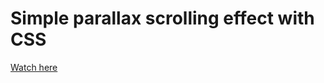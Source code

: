 # Simple parallax scrolling effect with CSS

<a href='https://druzhkova.github.io/Simple-parallax-scrolling-effect/'>Watch here</a>
